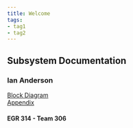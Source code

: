 ```yaml
---
title: Welcome
tags:
- tag1
- tag2
---
```


## Subsystem Documentation

### Ian Anderson

[Block Diagram](./block.md)  
[Appendix](./appendix.md)

#### EGR 314 - Team 306
